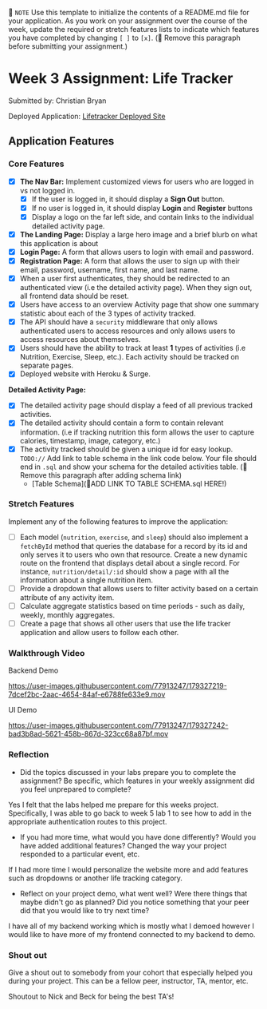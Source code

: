 📝 `NOTE` Use this template to initialize the contents of a README.md file for your application. As you work on your assignment over the course of the week, update the required or stretch features lists to indicate which features you have completed by changing `[ ]` to `[x]`. (🚫 Remove this paragraph before submitting your assignment.)

# Week 3 Assignment: Life Tracker

Submitted by: Christian Bryan

Deployed Application: [Lifetracker Deployed Site](ADD_LINK_HERE)

## Application Features

### Core Features

- [x] **The Nav Bar:** Implement customized views for users who are logged in vs not logged in.
  - [x] If the user is logged in, it should display a **Sign Out** button. 
  - [x] If no user is logged in, it should display **Login** and **Register** buttons
  - [x] Display a logo on the far left side, and contain links to the individual detailed activity page. 
- [x] **The Landing Page:** Display a large hero image and a brief blurb on what this application is about
- [x] **Login Page:** A form that allows users to login with email and password.
- [x] **Registration Page:** A form that allows the user to sign up with their email, password, username, first name, and last name.
- [x] When a user first authenticates, they should be redirected to an authenticated view (i.e the detailed activity page). When they sign out, all frontend data should be reset.
- [x] Users have access to an overview Activity page that show one summary statistic about each of the 3 types of activity tracked.
- [x] The API should have a `security` middleware that only allows authenticated users to access resources and only allows users to access resources about themselves. 
- [x] Users should have the ability to track at least **1** types of activities (i.e Nutrition, Exercise, Sleep, etc.). Each activity should be tracked on separate pages.
- [x] Deployed website with Heroku & Surge. 

**Detailed Activity Page:**
- [x] The detailed activity page should display a feed of all previous tracked activities.
- [x] The detailed activity should contain a form to contain relevant information. (i.e if tracking nutrition this form allows the user to capture calories, timestamp, image, category, etc.) 
- [x] The activity tracked should be given a unique id for easy lookup.
  `TODO://` Add link to table schema in the link code below. Your file should end in `.sql` and show your schema for the detailed activities table. (🚫 Remove this paragraph after adding schema link)
  * [Table Schema](📝ADD LINK TO TABLE SCHEMA.sql HERE!) 

### Stretch Features

Implement any of the following features to improve the application:
- [ ] Each model (`nutrition`, `exercise`, and `sleep`) should also implement a `fetchById` method that queries the database for a record by its id and only serves it to users who own that resource. Create a new dynamic route on the frontend that displays detail about a single record. For instance, `nutrition/detail/:id` should show a page with all the information about a single nutrition item.
- [ ] Provide a dropdown that allows users to filter activity based on a certain attribute of any activity item.
- [ ] Calculate aggregate statistics based on time periods - such as daily, weekly, monthly aggregates.
- [ ] Create a page that shows all other users that use the life tracker application and allow users to follow each other.

### Walkthrough Video

Backend Demo

https://user-images.githubusercontent.com/77913247/179327219-7dcef2bc-2aac-4654-84af-e6788fe633e9.mov

UI Demo 

https://user-images.githubusercontent.com/77913247/179327242-bad3b8ad-5621-458b-867d-323cc68a87bf.mov

### Reflection

* Did the topics discussed in your labs prepare you to complete the assignment? Be specific, which features in your weekly assignment did you feel unprepared to complete?

Yes I felt that the labs helped me prepare for this weeks project. Specifically, I was able to go back to week 5 lab 1 to see how to add in the appropriate authentication routes to this project. 

* If you had more time, what would you have done differently? Would you have added additional features? Changed the way your project responded to a particular event, etc.
  
If I had more time I would personalize the website more and add features such as dropdowns or another life tracking category. 

* Reflect on your project demo, what went well? Were there things that maybe didn't go as planned? Did you notice something that your peer did that you would like to try next time?

I have all of my backend working which is mostly what I demoed however I would like to have more of my frontend connected to my backend to demo. 


### Shout out

Give a shout out to somebody from your cohort that especially helped you during your project. This can be a fellow peer, instructor, TA, mentor, etc.

Shoutout to Nick and Beck for being the best TA's! 
